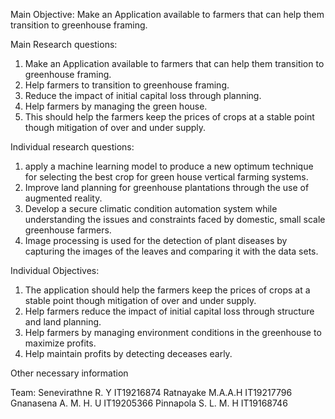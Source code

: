 Main Objective:
Make an Application available to farmers that can help them transition to greenhouse framing.


Main Research questions:
1. Make an Application available to farmers that can help them transition to greenhouse framing.
2. Help farmers to transition to greenhouse framing. 
3. Reduce the impact of initial capital loss through planning. 
4. Help farmers by managing the green house. 
5. This should help the farmers keep the prices of crops at a stable point though mitigation of over and under supply.

Individual research questions:
1. apply a machine learning model to produce a new optimum technique for selecting the best crop for green house vertical farming systems.
2. Improve land planning for greenhouse plantations through the use of augmented reality. 
3. Develop a secure climatic condition automation system while understanding the issues and constraints faced by domestic, small scale greenhouse farmers. 
4. Image processing is used for the detection of plant diseases by capturing the images of the leaves and comparing it with the data sets. 

Individual Objectives:
1. The application should help the farmers keep the prices of crops at a stable point though mitigation of over and under supply.
2. Help farmers reduce the impact of initial capital loss through structure and land planning. 
3. Help farmers by managing environment conditions in the greenhouse to maximize profits.
4. Help maintain profits by detecting deceases early.


Other necessary information

Team:
Senevirathne R. Y IT19216874
Ratnayake M.A.A.H IT19217796
Gnanasena A. M. H. U IT19205366
Pinnapola S. L. M. H IT19168746